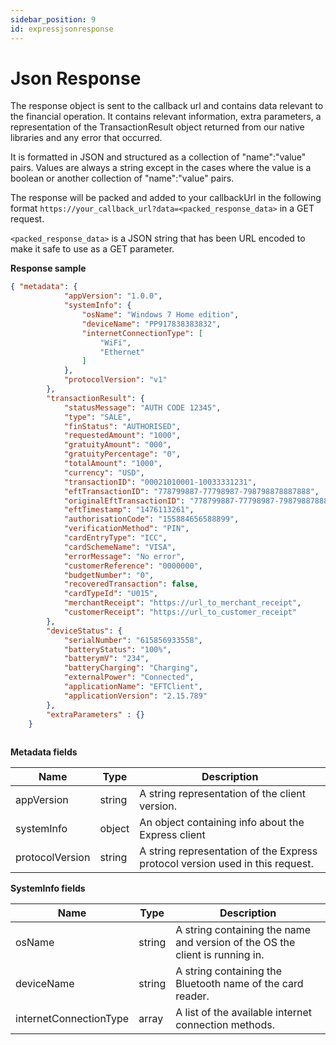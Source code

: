 ```yaml
---
sidebar_position: 9
id: expressjsonresponse
---
```



# Json Response

The response object is sent to the callback url and contains data relevant to the financial operation. It contains relevant information, extra parameters, a representation of the TransactionResult object returned from our native libraries and any error that occurred.

It is formatted in JSON and structured as a collection of "name":"value" pairs. Values are always a string except in the cases where the value is a boolean or another collection of "name":"value" pairs.

The response will be packed and added to your callbackUrl in the following format `https://your_callback_url?data=<packed_response_data>` in a GET request.

`<packed_response_data>` is a JSON string that has been URL encoded to make it safe to use as a GET parameter.

**Response sample**

```json
{ "metadata": {
            "appVersion": "1.0.0",
            "systemInfo": {
                "osName": "Windows 7 Home edition",
                "deviceName": "PP917838383832",
                "internetConnectionType": [
                    "WiFi",
                    "Ethernet"
                ]
            },
            "protocolVersion": "v1"
        },
        "transactionResult": {
            "statusMessage": "AUTH CODE 12345",
            "type": "SALE",
            "finStatus": "AUTHORISED",
            "requestedAmount": "1000",
            "gratuityAmount": "000",
            "gratuityPercentage": "0",
            "totalAmount": "1000",
            "currency": "USD",
            "transactionID": "00021010001-10033331231",
            "eftTransactionID": "778799887-77798987-798798878887888",
            "originalEftTransactionID": "778799887-77798987-798798878887888",
            "eftTimestamp": "1476113261",
            "authorisationCode": "155884656588899",
            "verificationMethod": "PIN",
            "cardEntryType": "ICC",
            "cardSchemeName": "VISA",
            "errorMessage": "No error",
            "customerReference": "0000000",
            "budgetNumber": "0",
            "recoveredTransaction": false,
            "cardTypeId": "U015",
            "merchantReceipt": "https://url_to_merchant_receipt",
            "customerReceipt": "https://url_to_customer_receipt"
        },
        "deviceStatus": {
            "serialNumber": "615856933558",
            "batteryStatus": "100%",
            "batterymV": "234",
            "batteryCharging": "Charging",
            "externalPower": "Connected",
            "applicationName": "EFTClient",
            "applicationVersion": "2.15.789"
        },
        "extraParameters" : {}
    }
        
```      

**Metadata fields**

| Name      | Type | Description |
| ----------- | ----------- | ----------- |
| appVersion      | string       | A string representation of the client version.|
| systemInfo     | object        | An object containing info about the Express client |
| protocolVersion     | string        | A string representation of the Express protocol version used in this request. |

**SystemInfo fields**

| Name      | Type | Description |
| ----------- | ----------- | ----------- |
| osName      | string       | A string containing the name and version of the OS the client is running in.|
| deviceName     | string        | A string containing the Bluetooth name of the card reader. |
| internetConnectionType     | array        | A list of the available internet connection methods. |